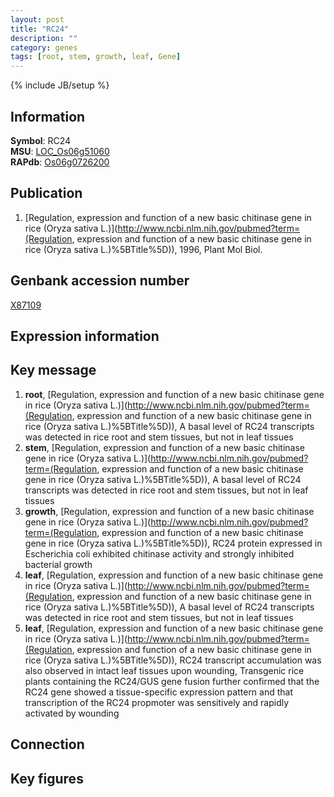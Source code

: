 ```yaml
---
layout: post
title: "RC24"
description: ""
category: genes
tags: [root, stem, growth, leaf, Gene]
---
```

{% include JB/setup %}

## Information
__Symbol__: RC24  
__MSU__: [LOC_Os06g51060](http://rice.plantbiology.msu.edu/cgi-bin/ORF_infopage.cgi?orf=LOC_Os06g51060)  
__RAPdb__: [Os06g0726200](http://rapdb.dna.affrc.go.jp/viewer/gbrowse_details/irgsp1?name=Os06g0726200)  

## Publication
1. [Regulation, expression and function of a new basic chitinase gene in rice (Oryza sativa L.)](http://www.ncbi.nlm.nih.gov/pubmed?term=(Regulation, expression and function of a new basic chitinase gene in rice (Oryza sativa L.)%5BTitle%5D)), 1996, Plant Mol Biol.

## Genbank accession number
[X87109](http://www.ncbi.nlm.nih.gov/nuccore/X87109)

## Expression information

## Key message
1. __root__, [Regulation, expression and function of a new basic chitinase gene in rice (Oryza sativa L.)](http://www.ncbi.nlm.nih.gov/pubmed?term=(Regulation, expression and function of a new basic chitinase gene in rice (Oryza sativa L.)%5BTitle%5D)),  A basal level of RC24 transcripts was detected in rice root and stem tissues, but not in leaf tissues
2. __stem__, [Regulation, expression and function of a new basic chitinase gene in rice (Oryza sativa L.)](http://www.ncbi.nlm.nih.gov/pubmed?term=(Regulation, expression and function of a new basic chitinase gene in rice (Oryza sativa L.)%5BTitle%5D)),  A basal level of RC24 transcripts was detected in rice root and stem tissues, but not in leaf tissues
3. __growth__, [Regulation, expression and function of a new basic chitinase gene in rice (Oryza sativa L.)](http://www.ncbi.nlm.nih.gov/pubmed?term=(Regulation, expression and function of a new basic chitinase gene in rice (Oryza sativa L.)%5BTitle%5D)),  RC24 protein expressed in Escherichia coli exhibited chitinase activity and strongly inhibited bacterial growth
4. __leaf__, [Regulation, expression and function of a new basic chitinase gene in rice (Oryza sativa L.)](http://www.ncbi.nlm.nih.gov/pubmed?term=(Regulation, expression and function of a new basic chitinase gene in rice (Oryza sativa L.)%5BTitle%5D)),  A basal level of RC24 transcripts was detected in rice root and stem tissues, but not in leaf tissues
5. __leaf__, [Regulation, expression and function of a new basic chitinase gene in rice (Oryza sativa L.)](http://www.ncbi.nlm.nih.gov/pubmed?term=(Regulation, expression and function of a new basic chitinase gene in rice (Oryza sativa L.)%5BTitle%5D)),  RC24 transcript accumulation was also observed in intact leaf tissues upon wounding, Transgenic rice plants containing the RC24/GUS gene fusion further confirmed that the RC24 gene showed a tissue-specific expression pattern and that transcription of the RC24 propmoter was sensitively and rapidly activated by wounding

## Connection

## Key figures


